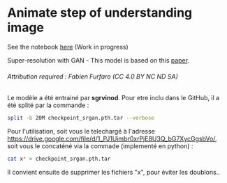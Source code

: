 # Animate step of understanding image

See the notebook [here](../notebook_computer-vision_ann.ipynb) (Work in progress)

Super-resolution with GAN - This model is based on this [paper](https://arxiv.org/abs/1609.04802).

###### Attribution required : Fabien Furfaro (CC 4.0 BY NC ND SA)


Le modèle a été entrainé par **sgrvinod**. Pour etre inclu dans le GitHub, il a été splité par la commande :

```bash
split -b 20M checkpoint_srgan.pth.tar --verbose
```

Pour l'utilisation, soit vous le telechargé à l'adresse https://drive.google.com/file/d/1_PJ1Uimbr0xrPjE8U3Q_bG7XycGgsbVo/, soit vous le concaténé via la commade (implementé en python) :

```bash
cat x* > checkpoint_srgan.pth.tar
```

Il convient ensuite de supprimer les fichiers "x", pour éviter les doublons..
